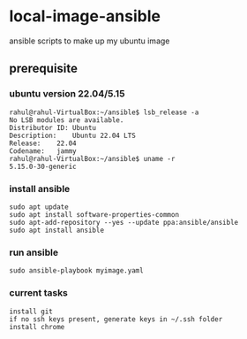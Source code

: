 # local-image-ansible
ansible scripts to make up my ubuntu image

## prerequisite 
### ubuntu version 22.04/5.15
    rahul@rahul-VirtualBox:~/ansible$ lsb_release -a
    No LSB modules are available.
    Distributor ID:	Ubuntu
    Description:	Ubuntu 22.04 LTS
    Release:	22.04
    Codename:	jammy
    rahul@rahul-VirtualBox:~/ansible$ uname -r
    5.15.0-30-generic
      
### install ansible
    sudo apt update
    sudo apt install software-properties-common
    sudo apt-add-repository --yes --update ppa:ansible/ansible
    sudo apt install ansible

### run ansible 
    sudo ansible-playbook myimage.yaml 

### current tasks 
    install git 
    if no ssh keys present, generate keys in ~/.ssh folder
    install chrome
